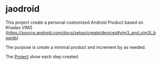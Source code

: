 # jaodroid

This project create a personal customized Android Product based on Khadas VIM3 (https://source.android.com/docs/setup/create/devices#vim3_and_vim3l_boards)

The purpose is create a minimal product and increment by as needed.

The [Project](https://github.com/users/joaodanil0/projects/4) show each step created.

